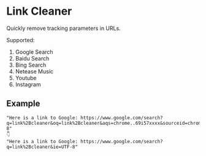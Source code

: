 # Link Cleaner

Quickly remove tracking parameters in URLs.

Supported:

1. Google Search
2. Baidu Search
3. Bing Search
4. Netease Music
5. Youtube
6. Instagram

## Example

```
"Here is a link to Google: https://www.google.com/search?q=link%2Bcleaner&oq=link%2Bcleaner&aqs=chrome..69i57xxxx&sourceid=chrome&ie=UTF-8"
👇
"Here is a link to Google: https://www.google.com/search?q=link%2Bcleaner&ie=UTF-8"
```
